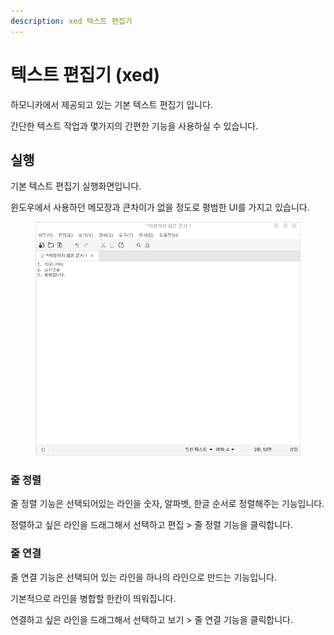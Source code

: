 ```yaml
---
description: xed 텍스트 편집기
---
```


# 텍스트 편집기 (xed)

하모니카에서 제공되고 있는 기본 텍스트 편집기 입니다.

간단한 텍스트 작업과 몇가지의 간편한 기능을 사용하실 수 있습니다.

## 실행

기본 텍스트 편집기 실행화면입니다.

윈도우에서 사용하던 메모장과 큰차이가 없을 정도로 평범한 UI를 가지고 있습니다.

<figure><img src="../../.gitbook/assets/xed_001.png" alt=""><figcaption></figcaption></figure>

### 줄 정렬

줄 정렬 기능은 선택되어있는 라인을 숫자, 알파벳, 한글 순서로 정렬해주는 기능입니다.

정렬하고 싶은 라인을 드래그해서 선택하고 편집 > 줄 정렬 기능을 클릭합니다.



### 줄 연결

줄 연결 기능은 선택되어 있는 라인을 하나의 라인으로 만드는 기능입니다.

기본적으로 라인을 병합할 한칸이 띄워집니다.

연결하고 싶은 라인을 드래그해서 선택하고 보기 > 줄 연결 기능을 클릭합니다.
